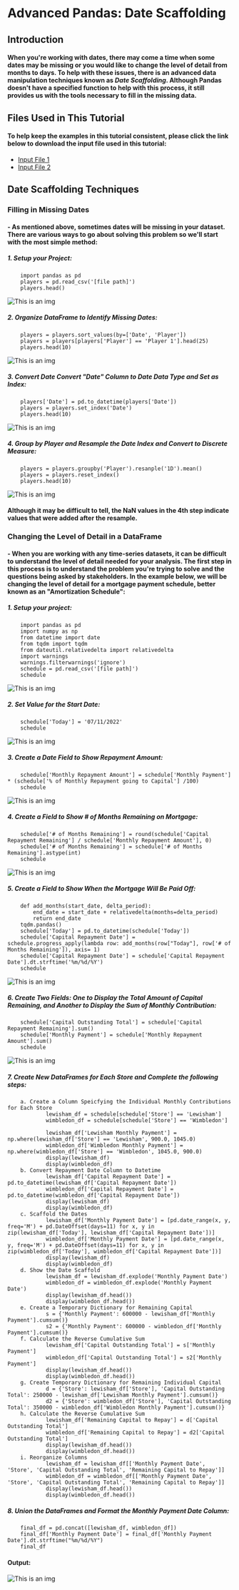 # Advanced Pandas: Date Scaffolding
## Introduction
#### When you're working with dates, there may come a time when some dates may be missing or you would like to change the level of detail from months to days. To help with these issues, there is an advanced data manipulation techniques known as _Date Scaffolding_. Although Pandas doesn't have a specified function to help with this process, it still provides us with the tools necessary to fill in the missing data.
## Files Used in This Tutorial
#### To help keep the examples in this tutorial consistent, please click the link below to download the input file used in this tutorial:
- [Input File 1](Files/Player-Training.zip)
- [Input File 2](Files/Amortization-Schedule.zip)
## Date Scaffolding Techniques
### Filling in Missing Dates
#### - As mentioned above, sometimes dates will be missing in your dataset. There are various ways to go about solving this problem so we'll start with the most simple method:
##### 1. Setup your Project:
        import pandas as pd
        players = pd.read_csv('[file path]')
        players.head()
![This is an img](Pictures/players_prev.png)
##### 2. Organize DataFrame to Identify Missing Dates:
        players = players.sort_values(by=['Date', 'Player'])
        players = players[players['Player'] == 'Player 1'].head(25)
        players.head(10)
![This is an img](Pictures/players_prev2.png)
##### 3. Convert Date Convert "Date" Column to Date Data Type and Set as Index:
        players['Date'] = pd.to_datetime(players['Date'])
        players = players.set_index('Date')
        players.head(10)
![This is an img](Pictures/players_idx.png)
##### 4. Group by Player and Resample the Date Index and Convert to Discrete Measure:
        players = players.groupby('Player').resanple('1D').mean()
        players = players.reset_index()
        players.head(10)
![This is an img](Pictures/players_resample.png)

#### **Although it may be difficult to tell, the NaN values in the 4th step indicate values that were added after the resample.**

### Changing the Level of Detail in a DataFrame
#### - When you are working with any time-series datasets, it can be difficult to understand the level of detail needed for your analysis. The first step in this process is to understand the problem you're trying to solve and the questions being asked by stakeholders. In the example below, we will be changing the level of detail for a mortgage payment schedule, better known as an "Amortization Schedule":
##### 1. Setup your project:
        import pandas as pd
        import numpy as np
        from datetime import date
        from tqdm import tqdm
        from dateutil.relativedelta import relativedelta
        import warnings
        warnings.filterwarnings('ignore')
        schedule = pd.read_csv('[file path]')
        schedule
![This is an img](Pictures/amort_prev.png)
##### 2. Set Value for the Start Date:
        schedule['Today'] = '07/11/2022'
        schedule
![This is an img](Pictures/amort_today.png)
##### 3. Create a Date Field to Show Repayment Amount:
        schedule['Monthly Repayment Amount'] = schedule['Monthly Payment'] * (schedule['% of Monthly Repayment going to Capital'] /100)
        schedule
![This is an img](Pictures/amort_repayment.png)
##### 4. Create a Field to Show # of Months Remaining on Mortgage:
        schedule['# of Months Remaining'] = round(schedule['Capital Repayment Remaining'] / schedule['Monthly Repayment Amount'], 0)
        schedule['# of Months Remaining'] = schedule['# of Months Remaining'].astype(int)
        schedule
![This is an img](Pictures/amort_remaining.png)
##### 5. Create a Field to Show When the Mortgage Will Be Paid Off:
        def add_months(start_date, delta_period):
            end_date = start_date + relativedelta(months=delta_period)
            return end_date
        tqdm.pandas()
        schedule['Today'] = pd.to_datetime(schedule['Today'])
        schedule['Capital Repayment Date'] = schedule.progress_apply(lambda row: add_months(row["Today"], row['# of Months Remaining']), axis= 1)
        schedule['Capital Repayment Date'] = schedule['Capital Repayment Date'].dt.strftime('%m/%d/%Y')
        schedule
![This is an img](Pictures/amort_payoff.png)
##### 6. Create Two Fields: One to Display the Total Amount of Capital Remaining, and Another to Display the Sum of Monthly Contribution:
        schedule['Capital Outstanding Total'] = schedule['Capital Repayment Remaining'].sum()
        schedule['Monthly Payment'] = schedule['Monthly Repayment Amount'].sum()
        schedule
![This is an img](Pictures/amort_contribution.png)
##### 7. Create New DataFrames for Each Store and Complete the following steps:
        a. Create a Column Speicfying the Individual Monthly Contributions for Each Store
                lewisham_df = schedule[schedule['Store'] == 'Lewisham']
                wimbledon_df = schedule[schedule['Store'] == 'Wimbledon']
                
                lewisham_df['Lewisham Monthly Payment'] = np.where(lewisham_df['Store'] == 'Lewisham', 900.0, 1045.0)
                wimbledon_df['Wimbledon Monthly Payment'] = np.where(wimbledon_df['Store'] == 'Wimbledon', 1045.0, 900.0)
                display(lewisham_df)
                display(wimbledon_df)
        b. Convert Repayment Date Column to Datetime
                lewisham_df['Capital Repayment Date'] = pd.to_datetime(lewisham_df['Capital Repayment Date'])
                wimbledon_df['Capital Repayment Date'] = pd.to_datetime(wimbledon_df['Capital Repayment Date'])
                display(lewisham_df)
                display(wimbledon_df)
        c. Scaffold the Dates
                lewisham_df['Monthly Payment Date'] = [pd.date_range(x, y, freq='M') + pd.DateOffset(days=11) for x, y in zip(lewisham_df['Today'], lewisham_df['Capital Repayment Date'])]
                wimbledon_df['Monthly Payment Date'] = [pd.date_range(x, y, freq='M') + pd.DateOffset(days=11) for x, y in zip(wimbledon_df['Today'], wimbledon_df['Capital Repayment Date'])]
                display(lewisham_df)
                display(wimbledon_df)
        d. Show the Date Scaffold
                lewisham_df = lewisham_df.explode('Monthly Payment Date')
                wimbledon_df = wimbledon_df.explode('Monthly Payment Date')
                display(lewisham_df.head())
                display(wimbledon_df.head())
        e. Create a Temporary Dictionary for Remaining Capital
                s = {'Monthly Payment': 600000 - lewisham_df['Monthly Payment'].cumsum()}
                s2 = {'Monthly Payment': 600000 - wimbledon_df['Monthly Payment'].cumsum()}
        f. Calculate the Reverse Cumulative Sum
                lewisham_df['Capital Outstanding Total'] = s['Monthly Payment']
                wimbledon_df['Capital Outstanding Total'] = s2['Monthly Payment']
                display(lewisham_df.head())
                display(wimbledon_df.head())
        g. Create Temporary Dictionary for Remaining Individual Capital
                d = {'Store': lewisham_df['Store'], 'Capital Outstanding Total': 250000 - lewisham_df['Lewisham Monthly Payment'].cumsum()}
                d2 = {'Store': wimbledon_df['Store'], 'Capital Outstanding Total': 350000 - wimbledon_df['Wimbledon Monthly Payment'].cumsum()}
        h. Calculate the Reverse Cumulative Sum
                lewisham_df['Remaining Capital to Repay'] = d['Capital Outstanding Total']
                wimbledon_df['Remaining Capital to Repay'] = d2['Capital Outstanding Total']
                display(lewisham_df.head())
                display(wimbledon_df.head())
        i. Reorganize Columns
                lewisham_df = lewisham_df[['Monthly Payment Date', 'Store', 'Capital Outstanding Total', 'Remaining Capital to Repay']]
                wimbledon_df = wimbledon_df[['Monthly Payment Date', 'Store', 'Capital Outstanding Total', 'Remaining Capital to Repay']]
                display(lewisham_df.head())
                display(wimbledon_df.head())
##### 8. Union the DataFrames and Format the Monthly Payment Date Column:
        final_df = pd.concat([lewisham_df, wimbledon_df])
        final_df['Monthly Payment Date'] = final_df['Monthly Payment Date'].dt.strftime("%m/%d/%Y")
        final_df
#### Output:
![This is an img](Pictures/amort_final.png)
